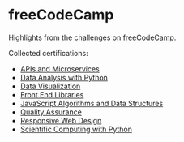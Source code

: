 # freeCodeCamp
Highlights from the challenges on [freeCodeCamp](https://www.freecodecamp.org/learn/).

Collected certifications:

- [APIs and Microservices](https://www.freecodecamp.org/certification/gusleak/apis-and-microservices)
- [Data Analysis with Python](https://www.freecodecamp.org/certification/gusleak/data-analysis-with-python-v7)
- [Data Visualization](https://www.freecodecamp.org/certification/gusleak/data-visualization)
- [Front End Libraries](https://www.freecodecamp.org/certification/gusleak/front-end-libraries)
- [JavaScript Algorithms and Data Structures](https://www.freecodecamp.org/certification/gusleak/javascript-algorithms-and-data-structures)
- [Quality Assurance](https://www.freecodecamp.org/certification/gusleak/quality-assurance-v7)
- [Responsive Web Design](https://www.freecodecamp.org/certification/gusleak/responsive-web-design)
- [Scientific Computing with Python](https://www.freecodecamp.org/certification/gusleak/scientific-computing-with-python-v7)
